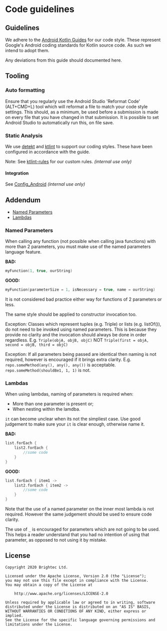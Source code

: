 # Code guidelines

## Guidelines

We adhere to the [Android Kotlin Guides](https://developer.android.com/kotlin/style-guide) for our code style. These represent Google's Android coding standards for Kotlin source code. As such we intend to adopt them.

Any deviations from this guide should documented here.

## Tooling

### Auto formatting

Ensure that you regularly use the Android Studio 'Reformat Code' (ALT+CMD+L) tool which will reformat a file to match your code style settings. This should, as a minimum, be used before a submission is made on every file that you have changed in that submission. It is possible to set Android Studio to automatically run this, on file save.

### Static Analysis

We use [detekt](https://github.com/arturbosch/detekt) and [ktlint](https://ktlint.github.io/) to support our coding styles. These have been configured in accordance with the guide.

Note: See [ktlint-rules](https://github.com/brightec/ktlint-rules_Kotlin) for our custom rules. _(internal use only)_

#### Integration

See [Config_Android](https://github.com/brightec/Config_Android) _(internal use only)_

## Addendum

- [Named Parameters](#named-parameters)
- [Lambdas](#lambdas)

### Named Parameters

When calling any function (not possible when calling java functions) with more than 2 parameters, you must make use of the named parameters language feature.

__BAD:__

```kotlin
myFunction(1, true, ourString)
```

__GOOD:__

```kotlin
myFunction(parameterSize = 1, isNecessary = true, name = ourString)
```

It is not considered bad practice either way for functions of 2 parameters or less.

The same style should be applied to constructor invocation too.

Exception: Classes which represent tuples (e.g. Triple) or lists (e.g. listOf()), do not need to be invoked using named parameters. This is because they provide no clarity and the invocation should always be done in order regardless.
E.g. ```Triple(objA, objB, objC)``` NOT ```Triple(first = objA, second = objB, third = objC)```

Exception: If all parameters being passed are identical then naming is not required, however is encouraged if it brings extra clarity. E.g. ```repo.someMethod(any(), any(), any())``` is acceptable. ```repo.someMethod(shouldBe1, 1, 1)``` is not.

### Lambdas

When using lambdas, naming of parameters is required when:
- More than one parameter is present or;
- When nesting within the lamdba. 

```it``` can become unclear when its not the simpliest case. Use good judgement to make sure your ```it``` is clear enough, otherwise name it.

__BAD:__

```kotlin
list.forEach {
    list2.forEach {
        //some code
    }
}
```

__GOOD:__

```kotlin
list.forEach { item1 ->
    list2.forEach { item2 ->
        //some code
    }
}
```

Note that the use of a named parameter on the inner most lambda is not required. However the same judgement should be used to ensure code clarity.

The use of ```_``` is encouraged for parameters which are not going to be used. This helps a reader understand that you had no intention of using that parameter, as opposed to not using it by mistake.

## License

```
Copyright 2020 Brightec Ltd.

Licensed under the Apache License, Version 2.0 (the "License");
you may not use this file except in compliance with the License.
You may obtain a copy of the License at

    http://www.apache.org/licenses/LICENSE-2.0

Unless required by applicable law or agreed to in writing, software
distributed under the License is distributed on an "AS IS" BASIS,
WITHOUT WARRANTIES OR CONDITIONS OF ANY KIND, either express or implied.
See the License for the specific language governing permissions and
limitations under the License.
```
